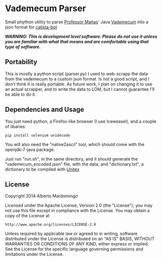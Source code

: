 Vademecum Parser
====================
Small phython utility to parse [Professor Mañas](http://www.dit.upm.es/~pepe/)' Java [Vademecum](http://www.dit.upm.es/~pepe/libros/vademecum/index.html) into a json format for [calista-bot](https://github.com/gsi-upm/calista-bot)

***WARNING: This is development level software.  Please do not use it unless you
             are familiar with what that means and are comfortable using that type
             of software.***

Portability
---------------------------------------

This is mostly a python script (parser.py) I used to web-scrapp the data from the vademecum to a custom json format. Is not a good script, and I don't think it  is really portable. As future work, I plan on changing it to use an actual scrapper, and to write the data to LOM, but I cannot guarantee I'll be able to do it.

Dependencies and Usage
---------------------------------------
You just need python, a Firefox-like browser (I use Iceweasel), and a couple of libaries:

    pip install selenium unidecode

You will also need the "native2ascii" tool, which should come with the openjdk-7-java package.

Just run "run.sh", in the same directory, and it should generate the "vademecum_encoded.json" file, with the data, and "dictionary.txt", a dictionary to be compiled with [Unitex](http://www-igm.univ-mlv.fr/~unitex/)

License
---------------------------------------
Copyright 2014 Alberto Mardomingo

Licensed under the Apache License, Version 2.0 (the "License");
you may not use this file except in compliance with the License.
You may obtain a copy of the License at

    http://www.apache.org/licenses/LICENSE-2.0

Unless required by applicable law or agreed to in writing, software
distributed under the License is distributed on an "AS IS" BASIS,
WITHOUT WARRANTIES OR CONDITIONS OF ANY KIND, either express or implied.
See the License for the specific language governing permissions and
limitations under the License.


